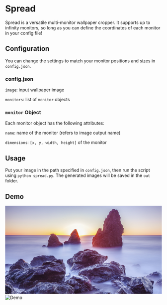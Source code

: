 # Spread

Spread is a versatile multi-monitor wallpaper cropper. It supports up to infinity monitors, so long as you can define the coordinates of each monitor in your config file!

## Configuration

You can change the settings to match your monitor positions and sizes in `config.json`.

### config.json

`image`: input wallpaper image

`monitors`: list of `monitor` objects

### `monitor` Object

Each monitor object has the following attributes:

`name`: name of the monitor (refers to image output name)

`dimensions`: `[x, y, width, height]` of the monitor

## Usage

Put your image in the path specified in `config.json`, then run the script using `python spread.py`. The generated images will be saved in the `out` folder. 

## Demo

![Original](/assets/Orig.jpg)
![Demo](/assets/Demo.png)
